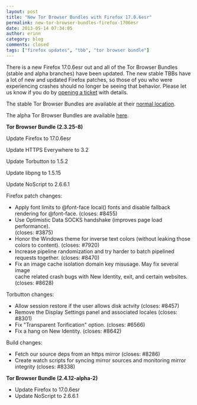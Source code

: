 ```yaml
---
layout: post
title: "New Tor Browser Bundles with Firefox 17.0.6esr"
permalink: new-tor-browser-bundles-firefox-1706esr
date: 2013-05-14 07:34:05
author: erinn
category: blog
comments: closed
tags: ["firefox updates", "tbb", "tor browser bundle"]
---
```


There is a new Firefox 17.0.6esr out and all of the Tor Browser Bundles (stable and alpha branches) have been updated. The new stable TBBs have a lot of new and updated Firefox patches, so those of you who were experiencing crashes should no longer be seeing that behavior. Please let us know if you do by [opening a ticket](https://trac.torproject.org/projects/tor) with details.

The stable Tor Browser Bundles are available at their [normal location](https://www.torproject.org/download/download-easy.html.en).

The alpha Tor Browser Bundles are available [here](https://www.torproject.org/projects/torbrowser.html.en#Download-torbrowserbundlealpha).

**Tor Browser Bundle (2.3.25-8)**

Update Firefox to 17.0.6esr

Update HTTPS Everywhere to 3.2

Update Torbutton to 1.5.2

Update libpng to 1.5.15

Update NoScript to 2.6.6.1

Firefox patch changes:

-   Apply font limits to @font-face local() fonts and disable fallback  
     rendering for @font-face. (closes: \#8455)
-   Use Optimistic Data SOCKS handshake (improves page load performance).  
     (closes: \#3875)
-   Honor the Windows theme for inverse text colors (without leaking those  
     colors to content). (closes: \#7920)
-   Increase pipeline randomization and try harder to batch pipelined  
     requests together. (closes: \#8470)
-   Fix an image cache isolation domain key misusage. May fix several image  
     cache related crash bugs with New Identity, exit, and certain websites.  
     (closes: \#8628)

Torbutton changes:

-   Allow session restore if the user allows disk actvity (closes: \#8457)
-   Remove the Display Settings panel and associated locales (closes: \#8301)
-   Fix "Transparent Torification" option. (closes: \#6566)
-   Fix a hang on New Identity. (closes: \#8642)

Build changes:

-   Fetch our source deps from an https mirror (closes: \#8286)
-   Create watch scripts for syncing mirror sources and monitoring mirror  
     integrity (closes: \#8338)

**Tor Browser Bundle (2.4.12-alpha-2)**

-   Update Firefox to 17.0.6esr
-   Update NoScript to 2.6.6.1

